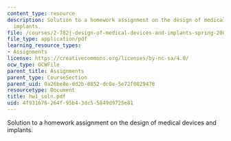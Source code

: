```yaml
---
content_type: resource
description: Solution to a homework assignment on the design of medical devices and
  implants.
file: /courses/2-782j-design-of-medical-devices-and-implants-spring-2006/4f931676264f95b43dc55849d9725e81_hw1_soln.pdf
file_type: application/pdf
learning_resource_types:
- Assignments
license: https://creativecommons.org/licenses/by-nc-sa/4.0/
ocw_type: OCWFile
parent_title: Assignments
parent_type: CourseSection
parent_uid: 0a26be8e-dd2b-8852-dc0e-5e72f0029478
resourcetype: Document
title: hw1_soln.pdf
uid: 4f931676-264f-95b4-3dc5-5849d9725e81
---
```

Solution to a homework assignment on the design of medical devices and implants.